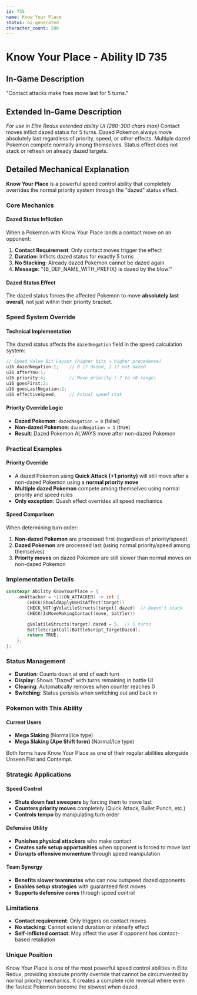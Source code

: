 ```yaml
---
id: 735
name: Know Your Place
status: ai-generated
character_count: 286
---
```


# Know Your Place - Ability ID 735

## In-Game Description
"Contact attacks make foes move last for 5 turns."

## Extended In-Game Description
*For use in Elite Redux extended ability UI (280-300 chars max)*
Contact moves inflict dazed status for 5 turns. Dazed Pokemon always move absolutely last regardless of priority, speed, or other effects. Multiple dazed Pokemon compete normally among themselves. Status effect does not stack or refresh on already dazed targets.

## Detailed Mechanical Explanation
**Know Your Place** is a powerful speed control ability that completely overrides the normal priority system through the "dazed" status effect.

### Core Mechanics

#### Dazed Status Infliction
When a Pokemon with Know Your Place lands a contact move on an opponent:
1. **Contact Requirement**: Only contact moves trigger the effect
2. **Duration**: Inflicts dazed status for exactly 5 turns
3. **No Stacking**: Already dazed Pokemon cannot be dazed again
4. **Message**: "{B_DEF_NAME_WITH_PREFIX} is dazed by the blow!"

#### Dazed Status Effect
The dazed status forces the affected Pokemon to move **absolutely last overall**, not just within their priority bracket.

### Speed System Override

#### Technical Implementation
The dazed status affects the `dazedNegation` field in the speed calculation system:

```cpp
// Speed Value Bit Layout (higher bits = higher precedence)
u16 dazedNegation:1;    // 0 if dazed, 1 if not dazed
u16 afterYou:1;
u16 priority:4;         // Move priority (-7 to +8 range)  
u16 goesFirst:2;
u16 goesLastNegation:2;
u16 effectiveSpeed;     // Actual speed stat
```

#### Priority Override Logic
- **Dazed Pokemon**: `dazedNegation = 0` (false)
- **Non-dazed Pokemon**: `dazedNegation = 1` (true)
- **Result**: Dazed Pokemon ALWAYS move after non-dazed Pokemon

### Practical Examples

#### Priority Override
- A dazed Pokemon using **Quick Attack (+1 priority)** will still move after a non-dazed Pokemon using a **normal priority move**
- **Multiple dazed Pokemon** compete among themselves using normal priority and speed rules
- **Only exception**: Quash effect overrides all speed mechanics

#### Speed Comparison
When determining turn order:
1. **Non-dazed Pokemon** are processed first (regardless of priority/speed)
2. **Dazed Pokemon** are processed last (using normal priority/speed among themselves)
3. **Priority moves** on dazed Pokemon are still slower than normal moves on non-dazed Pokemon

### Implementation Details

```cpp
constexpr Ability KnowYourPlace = {
    .onAttacker = +[](ON_ATTACKER) -> int {
        CHECK(ShouldApplyOnHitAffect(target))
        CHECK_NOT(gVolatileStructs[target].dazed)  // Doesn't stack
        CHECK(IsMoveMakingContact(move, battler))

        gVolatileStructs[target].dazed = 5;  // 5 turns
        BattleScriptCall(BattleScript_TargetDazed);
        return TRUE;
    },
};
```

### Status Management
- **Duration**: Counts down at end of each turn
- **Display**: Shows "Dazed" with turns remaining in battle UI
- **Clearing**: Automatically removes when counter reaches 0
- **Switching**: Status persists when switching out and back in

### Pokemon with This Ability

#### Current Users
- **Mega Slaking** (Normal/Ice type)
- **Mega Slaking (Ape Shift form)** (Normal/Ice type)

Both forms have Know Your Place as one of their regular abilities alongside Unseen Fist and Contempt.

### Strategic Applications

#### Speed Control
- **Shuts down fast sweepers** by forcing them to move last
- **Counters priority moves** completely (Quick Attack, Bullet Punch, etc.)
- **Controls tempo** by manipulating turn order

#### Defensive Utility
- **Punishes physical attackers** who make contact
- **Creates safe setup opportunities** when opponent is forced to move last
- **Disrupts offensive momentum** through speed manipulation

#### Team Synergy
- **Benefits slower teammates** who can now outspeed dazed opponents
- **Enables setup strategies** with guaranteed first moves
- **Supports defensive cores** through speed control

### Limitations
- **Contact requirement**: Only triggers on contact moves
- **No stacking**: Cannot extend duration or intensify effect
- **Self-inflicted contact**: May affect the user if opponent has contact-based retaliation

### Unique Position
Know Your Place is one of the most powerful speed control abilities in Elite Redux, providing absolute priority override that cannot be circumvented by normal priority mechanics. It creates a complete role reversal where even the fastest Pokemon become the slowest when dazed.